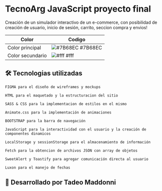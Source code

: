 
# TecnoArg JavaScript proyecto final

Creación de un simulador interactivo de un e-commerce, con posibilidad de creación de usuario, inicio de sesión, carrito, seccion compra y envios!

| Color             | Codigo                                                              |
| ----------------- | ------------------------------------------------------------------ |
| Color principal| ![#7B68EC](https://via.placeholder.com/10/7B68EC?text=+) #7B68EC|
| Color secundario | ![#fff](https://via.placeholder.com/10/fff?text=+) #fff|


## 🛠 Tecnologias utilizadas
    FIGMA para el diseño de wireframes y mockups

    HTML para el maquetado y la estructuracion del sitio

    SASS & CSS para la implementacion de estilos en el mismo

    Animate.css para la implementación de animaciones

    BOOTSTRAP para la barra de navegación 

    JavaScript para la interactividad con el usuario y la creación de componentes dinamicos

    LocalStorage y sessionStorage para el almacenamiento de información 

    Fetch para la obtencion de archivos JSON con array de objetos

    SweetAlert y Toastify para agregar comunicación directa al usuario

    Luxon para el manejo de fechas 


## 🚀 Desarrollado por Tadeo Maddonni


